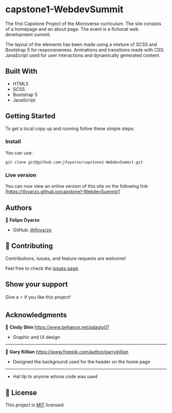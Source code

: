 # capstone1-WebdevSummit

The first Capstone Project of the Microverse curriculum. The site consists of a homepage and an about page. The event is a fictional web development summit.

The layout of the elements has been made using a mixture of SCSS and Bootstrap 5 for responsiveness. Animations and transitions made with CSS. JavaScript used for user interactions and dynamically generated content.


## Built With

- HTML5
- SCSS
- Bootstrap 5
- JavaScript

## Getting Started

To get a local copy up and running follow these simple steps:

### Install

You can use:<br>

`git clone git@github.com:jfoyarzo/capstone1-WebdevSummit.git` 

### Live version
You can now view an online version of this site on the following link: [https://jfoyarzo.github.io/capstone1-WebdevSummit/]

## Authors

👤 **Felipe Oyarzo**

- GitHub: [@jfoyarzo](https://github.com/jfoyarzo)

## 🤝 Contributing

Contributions, issues, and feature requests are welcome!

Feel free to check the [issues page](https://github.com/jfoyarzo/capstone1-WebdevSummit/issues).

## Show your support

Give a ⭐️ if you like this project!

## Acknowledgments
👤 **Cindy Shin** https://www.behance.net/adagio07
- Graphic and UI design
___
👤 **Gary Killian** https://www.freepik.com/author/garrykillian
- Designed the background used for the header on the home page
---
- Hat tip to anyone whose code was used

## 📝 License

This project is [MIT](./LICENSE) licensed.
